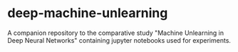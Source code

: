 # deep-machine-unlearning
A companion repository to the comparative study "Machine Unlearning in Deep Neural Networks" containing jupyter notebooks used for experiments.
